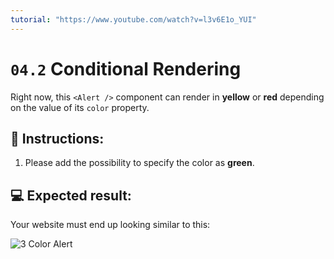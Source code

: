 ```yaml
---
tutorial: "https://www.youtube.com/watch?v=l3v6E1o_YUI"
---
```


# `04.2` Conditional Rendering

Right now, this `<Alert />` component can render in **yellow** or **red** depending on the value of its `color` property.

##  📝 Instructions:

1. Please add the possibility to specify the color as **green**.

## 💻 Expected result:

Your website must end up looking similar to this:

![3 Color Alert](../../.learn/assets/04.2-1.png?raw=true)
